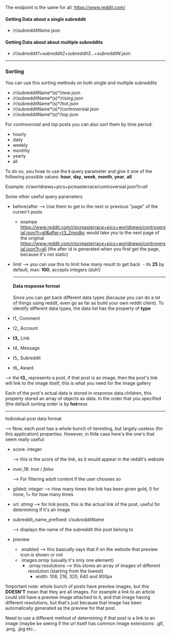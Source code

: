 The endpoint is the same for all: https://www.reddit.com/

#### Getting Data about a single subreddit
  - /r/*subredditName*.json

#### Getting Data about about multiple subreddits 
  - /r/*subreddit1*+*subreddit2*+*subreddit3*...+*subredditN*.json
  
---
### Sorting

You can use this sorting methods on both single and multiple subreddits

-  /r/subredditName*(s)*/*new*.json
-  /r/subredditName*(s)*/*rising*.json
-  /r/subredditName*(s)*/hot.json
-  /r/subredditName*(s)*/controversial.json
-  /r/subredditName*(s)*/top.json

For *controversial* and *top* posts you can also sort them by time period:
  - hourly
  - daily
  - weekly
  - monthly
  - yearly
  - all
  
To do so, you hvae to use the **t** query  parameter and give it one of the following possible values: **hour**, **day**, **week**, **month**, **year**, **all**

Example: /r/worldnews+pics+pcmasterrace/controversial.json?*t*=*all*


Some other useful query parameters

- before/after --> Use them to get to the next or previous "page" of the curren't posts
  - exampe https://www.reddit.com/r/pcmasterrace+pics+worldnews/controversial.json?t=all&after=t3_2modkc would take you to the next page of the original https://www.reddit.com/r/pcmasterrace+pics+worldnews/controversial.json?t=all (the after id is generated when you first get the page, because it's not static)
  
- limit --> you can use this to limit how many result to get back 
  - its **25** by default, max: **100**, accepts integers (duh!)
  
  ---
  
  #### Data response format
  
  Since you can get back different data types (because you can do a lot of things using reddit, even go as far as build your own reddit client). To identify different data types, the data list has the property of **type**
  
- t1_	Comment
- t2_	Account
- **t3_**	Link
- t4_	Message
- t5_	Subreddit
- t6_	Award

--> the **t3_** represents a post, if that post is an image, then the post's link will link to the image itself, this is what you need for the image gallery 


Each of the post's actual data is stored in *response*.data.children, this property stored an array of objects as data. In the order that you specified (the default sorting order is by **hot**ness


--- 

Individual post data format

--> Now, each post has a whole bunch of iteresting, but largely useless (for this application) properties. However, in thile case here's the one's that seem really useful:

* score: *integer*

    --> this is the score of the link, as it would appear in the reddit's website

* over_18: *true* / *false*

    --> For filtering adult content if the user chooses so
    
 * gilded: *integer*
    --> How many times the link has been given gold, 0 for none, 1+ for how many times
    
 * url: *string*
     --> for link posts, this is the actual link of the post, useful for determining if it's an image
     
  * subreddit_name_prefixed: r/*subredditName*
  
    --> displays the name of the subreddit this post belong to
    
  * preview
    * .enabled --> this basically says that if on the website that preview icon is shown or not
    * .images.*array* (usually it's only one element)
      * .*array*.resolutions --> this stores an array of images of different resolution (starting from the lowest)
        * width: 108, 216, 320, 640 and 900px
        
 !Important note: whole bunch of posts have preview images, but this **DOESN'T** mean that they are all images. For example a link to an article could still have a preview image attached to it, and that image having different resolutions, but that's just because that image has been automatically generated as the preview for that post.
 
 Need to use a different method of determining if that post is a link to an image (maybe be seeing if the url itself has common image extensions: .gif, .png, .jpg etc...

